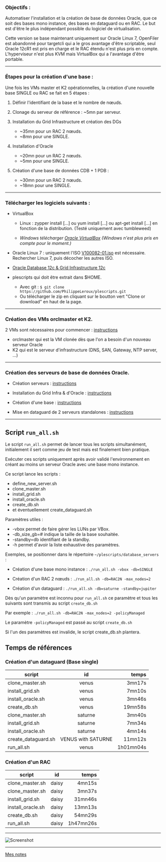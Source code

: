 ### Objectifs :

Automatiser l'installation et la création de base de données Oracle, que ce soit
des bases mono instance, des bases en dataguard ou en RAC.
Le but est d'être le plus indépendant possible du logiciel de virtualisation.

Cette version se base maintenant uniquement sur Oracle Linux 7, OpenFiler est
abandonné pour targetcli qui a le gros avantage d'être scriptable, seul Oracle 12cR1
est pris en charge et le RAC étendu n'est plus pris en compte.
L'hyperviseur n'est plus KVM mais VirtualBox qui a l'avantage d'être portable.

--------------------------------------------------------------------------------

### Étapes pour la création d'une base :

Une fois les VMs master et K2 opérationnelles, la création d'une nouvelle base
SINGLE ou RAC se fait en 5 étapes :

1. Définir l'identifiant de la base et le nombre de nœuds.

2. Clonage du serveur de référence : ~5mn par serveur.

3. Installation du Grid Infrastructure et création des DGs

	* ~35mn pour un RAC 2 nœuds.
	* ~8mn pour une SINGLE.

4. Installation d'Oracle

	* ~20mn pour un RAC 2 nœuds.
	* ~5mn pour une SINGLE.


5. Création d'une base de données CDB + 1 PDB :

	* ~30mn pour un RAC 2 nœuds.
	* ~18mn pour une SINGLE.

--------------------------------------------------------------------------------
### Télécharger les logiciels suivants :

* VirtualBox
  * Linux : zypper install [...] ou yum install [...] ou apt-get install [...] en fonction de la distribution.
	(Testé uniquement avec tumbleweed)

  * _Windows télécharger [Oracle VirtualBox](https://www.virtualbox.org/wiki/Downloads) (Windows n'est plus pris en compte pour le moment.)_

* Oracle Linux 7 : uniquement l'ISO [V100082-01.iso](https://edelivery.oracle.com/osdc/faces/SearchSoftware) est nécessaire. Rechercher Linux 7, puis décocher les autres ISO.

* [Oracle Database 12c & Grid Infrastructure 12c](http://www.oracle.com/technetwork/database/enterprise-edition/downloads/database12c-linux-download-2240591.html)

* plescripts qui doit être extrait dans $HOME.
	* Avec git : `$ git clone https://github.com/PhilippeLeroux/plescripts.git`
	* Ou télécharger le zip en cliquant sur le boutton vert "Clone or download" en haut de la page.

--------------------------------------------------------------------------------

### Création des VMs orclmaster et K2.
2 VMs sont nécessaires pour commencer : [instructions](https://github.com/PhilippeLeroux/plescripts/wiki/Création-des-VMs-orclmaster-et-K2)
 - orclmaster qui est la VM clonée dès que l'on a besoin d'un nouveau serveur Oracle
 - K2 qui est le serveur d'infrastructure (DNS, SAN, Gateway, NTP server, ...)

--------------------------------------------------------------------------------

### Création des serveurs de base de données Oracle.

* Création serveurs : [instructions](https://github.com/PhilippeLeroux/plescripts/wiki/Create-servers)

* Installation du Grid Infra & d'Oracle : [instructions](https://github.com/PhilippeLeroux/plescripts/wiki/Installation-:-Grid-infra-&-Oracle)

* Création d'une base : [instructions](https://github.com/PhilippeLeroux/plescripts/tree/master/db/README.md)

* Mise en dataguard de 2 serveurs standalones : [instructions](https://github.com/PhilippeLeroux/plescripts/blob/master/db/stby/README.md)

--------------------------------------------------------------------------------

##	Script `run_all.sh`

Le script `run_all.sh` permet de lancer tous les scripts simultanément, initialement
il sert comme jeu de test mais est finalement bien pratique.

Exécuter ces scripts uniquement après avoir validé l'environnement en créant au moins
un serveur Oracle avec une base mono instance.

Ce script lance les scripts :
 - define_new_server.sh
 - clone_master.sh
 - install_grid.sh
 - install_oracle.sh
 - create_db.sh
 - et éventuellement create_dataguard.sh

Paramètres utiles :
 - -vbox permet de faire gérer les LUNs par VBox.
 - -db_size_gb=# indique la taille de la base souhaitée.
 - -standby=db identifiant de la standby.
 - -h  permet d'avoir la liste exhaustive des paramètres.

Exemples, se positionner dans le répertoire `~/plescripts/database_servers` :
 - Création d'une base mono instance : `./run_all.sh -vbox -db=SINGLE`

 - Création d'un RAC 2 nœuds : `./run_all.sh -db=RAC2N -max_nodes=2`

 - Création d'un dataguard : `./run_all.sh -db=saturne -standby=jupiter`

Dès qu'un paramètre est inconnu pour `run_all.sh` ce paramètre et tous les suivants
sont transmis au script `create_db.sh`

Par exemple : `./run_all.sh -db=RAC2N -max_nodes=2 -policyManaged`

Le paramètre `-policyManaged` est passé au script `create_db.sh`

Si l'un des paramètres est invalide, le script create_db.sh plantera.

##	Temps de références
### Création d'un dataguard (Base single)

script				|	id					|	temps
--------------------|:---------------------:|-------------:
clone_master.sh		|	venus				|	   3mn17s
install_grid.sh		|	venus				|	   7mn10s
install_oracle.sh	|	venus				|	   3mn46s
create_db.sh		|	venus				|	 19mn58s
clone_master.sh		|	saturne				|	   3mn40s
install_grid.sh		|	saturne				|	   7mn34s
install_oracle.sh	|	saturne				|	   4mn14s
create_dataguard.sh	|	VENUS with SATURNE	|	  11mn12s
run_all.sh			|	venus				|	1h01mn04s

###	Création d'un RAC

script				|	id					|	temps
--------------------|:---------------------:|-------------:
clone_master.sh		|	daisy				|	4mn15s
clone_master.sh		|	daisy				|	3mn37s
install_grid.sh		|	daisy				|	31mn46s
install_oracle.sh	|	daisy				|	13mn13s
create_db.sh		|	daisy				|	54mn29s
run_all.sh			|	daisy				|	1h47mn26s

--------------------------------------------------------------------------------

![Screenshot](https://github.com/PhilippeLeroux/plescripts/wiki/virtualbox_manager.png)

--------------------------------------------------------------------------------
[Mes notes](https://github.com/PhilippeLeroux/plescripts/wiki)
